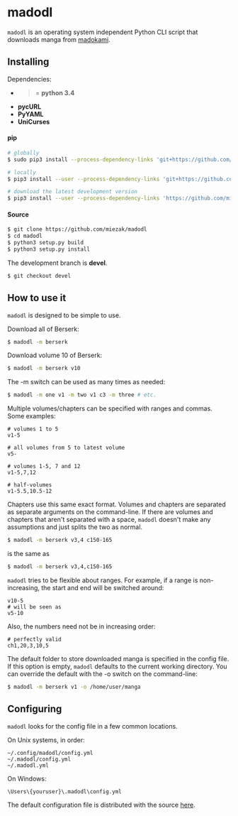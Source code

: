 madodl
======

`madodl` is an operating system independent Python CLI script that downloads
manga from [madokami](https://manga.madokami.com).

Installing
----------

Dependencies:
* >= **python 3.4**
* **pycURL**
* **PyYAML**
* **UniCurses**

#### pip

```sh
# globally
$ sudo pip3 install --process-dependency-links 'git+https://github.com/miezak/madodl'

# locally
$ pip3 install --user --process-dependency-links 'git+https://github.com/miezak/madodl'

# download the latest development version
$ pip3 install --user --process-dependency-links 'https://github.com/miezak/madodl/archive/devel.zip'
```

#### Source

```sh
$ git clone https://github.com/miezak/madodl
$ cd madodl
$ python3 setup.py build
$ python3 setup.py install
```

The development branch is __devel__.
```sh
$ git checkout devel
```

How to use it
-------------

`madodl` is designed to be simple to use.

Download all of Berserk:

```sh
$ madodl -m berserk
```

Download volume 10 of Berserk:

```sh
$ madodl -m berserk v10
```

The -m switch can be used as many times as needed:

```sh
$ madodl -m one v1 -m two v1 c3 -m three # etc.
```

Multiple volumes/chapters can be specified with ranges and commas.
Some examples:

```
# volumes 1 to 5
v1-5

# all volumes from 5 to latest volume
v5-

# volumes 1-5, 7 and 12
v1-5,7,12

# half-volumes
v1-5.5,10.5-12
```

Chapters use this same exact format. Volumes and chapters are separated as
separate arguments on the command-line. If there are volumes and chapters that
aren't separated with a space, `madodl` doesn't make any assumptions and just
splits the two as normal.

```sh
$ madodl -m berserk v3,4 c150-165
```
is the same as
```sh
$ madodl -m berserk v3,4,c150-165
```

`madodl` tries to be flexible about ranges. For example, if a range is
non-increasing, the start and end will be switched around:

```
v10-5
# will be seen as
v5-10
```
Also, the numbers need not be in increasing order:
```
# perfectly valid
ch1,20,3,10,5
```

The default folder to store downloaded manga is specified in the config file.
If this option is empty, `madodl` defaults to the current working directory. You
can override the default with the -o switch on the command-line:

```sh
$ madodl -m berserk v1 -o /home/user/manga
```

Configuring
-----------

`madodl` looks for the config file in a few common locations.

On Unix systems, in order:

```
~/.config/madodl/config.yml
~/.madodl/config.yml
~/.madodl.yml
```

On Windows:

```
\Users\{youruser}\.madodl\config.yml
```

The default configuration file is distributed with the source [here](/madodl/config.yml).
